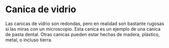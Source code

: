 # Canica de vidrio

Las canicas de vidrio son redondas, pero en realidad son bastante rugosas si las
miras con un microscopio. Esta canica es un ejemplo de una canica de pasta
dental. Otras canicas pueden estar hechas de madera, plástico, metal, o incluso
tierra.

